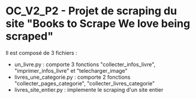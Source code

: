 # OC_V2_P2 - Projet de scraping du site  "Books to Scrape We love being scraped"
Il est composé de 3 fichiers :
- un_livre.py : comporte 3 fonctions "collecter_infos_livre", "imprimer_infos_livre" et "telecharger_image"
- livres_une_categorie.py : comporte 2 fonctions "collecter_pages_categorie",  "collecter_livres_categorie"
- livres_site_entier.py : implemente le scraping d'un site entier
